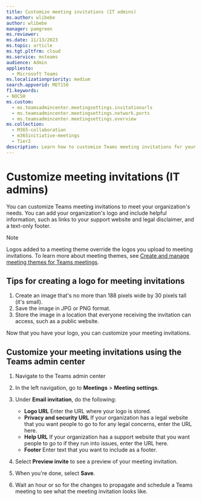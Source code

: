 ```yaml
---
title: Customize meeting invitations (IT admins)
ms.author: wlibebe
author: wlibebe
manager: pamgreen
ms.reviewer: 
ms.date: 11/13/2023
ms.topic: article
ms.tgt.pltfrm: cloud
ms.service: msteams
audience: Admin
appliesto: 
  - Microsoft Teams
ms.localizationpriority: medium
search.appverid: MET150
f1.keywords:
- NOCSH
ms.custom: 
  - ms.teamsadmincenter.meetingsettings.invitationurls
  - ms.teamsadmincenter.meetingsettings.network.ports
  - ms.teamsadmincenter.meetingsettings.overview
ms.collection: 
  - M365-collaboration
  - m365initiative-meetings
  - Tier2
description: Learn how to customize Teams meeting invitations for your organization.
---
```


# Customize meeting invitations (IT admins)

You can customize Teams meeting invitations to meet your organization's needs. You can add your organization's logo and include helpful information, such as links to your support website and legal disclaimer, and a text-only footer.

> [!NOTE]
> Logos added to a meeting theme override the logos you upload to meeting invitations. To learn more about meeting themes, see [Create and manage meeting themes for Teams meetings](meeting-themes.md).

## Tips for creating a logo for meeting invitations

1. Create an image that's no more than 188 pixels wide by 30 pixels tall (it's small).
2. Save the image in JPG or PNG format.
3. Store the image in a location that everyone receiving the invitation can access, such as a public website.

Now that you have your logo, you can customize your meeting invitations.

## Customize your meeting invitations using the Teams admin center

1. Navigate to the Teams admin center
2. In the left navigation, go to **Meetings** > **Meeting settings**.
3. Under **Email invitation**, do the following:

    - **Logo URL** Enter the URL where your logo is stored.
    - **Privacy and security URL** If your organization has a legal website that you want people to go to for any legal concerns, enter the URL here.
    - **Help URL** If your organization has a support website that you want people to go to if they run into issues, enter the URL here.
    - **Footer** Enter text that you want to include as a footer.
4. Select **Preview invite** to see a preview of your meeting invitation.
5. When you're done, select **Save**.
6. Wait an hour or so for the changes to propagate and schedule a Teams meeting to see what the meeting invitation looks like.  
